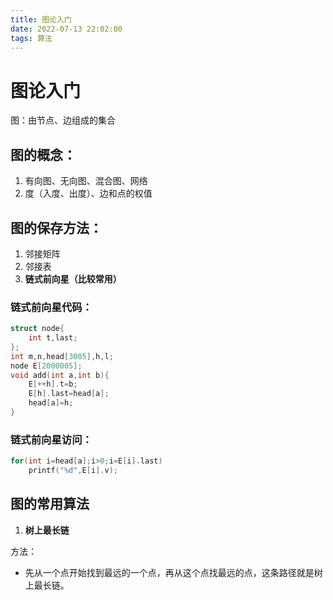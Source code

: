 ```yaml
---
title: 图论入门
date: 2022-07-13 22:02:00
tags: 算法
---
```


# 图论入门

图：由节点、边组成的集合

## 图的概念：

1. 有向图、无向图、混合图、网络
2. 度（入度、出度）、边和点的权值

## 图的保存方法：

1. 邻接矩阵
2. 邻接表
3. **链式前向星（比较常用）**

### 链式前向星代码：
```cpp
struct node{
	int t,last;
};
int m,n,head[3005],h,l;
node E[2000005];
void add(int a,int b){
	E[++h].t=b;
	E[h].last=head[a];
	head[a]=h;
}
```
### 链式前向星访问：
```cpp
for(int i=head[a];i>0;i=E[i].last)
	printf("%d",E[i].v);
```

## 图的常用算法

1. **树上最长链**

方法：

- 先从一个点开始找到最远的一个点，再从这个点找最远的点，这条路径就是树上最长链。